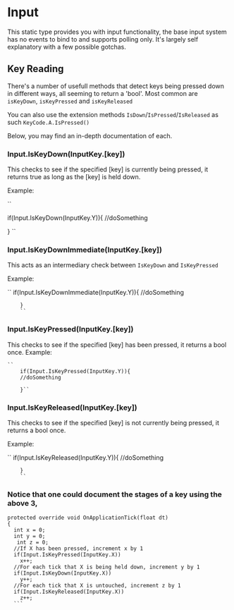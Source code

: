 # Input

This static type provides you with input functionality, the base input system has no events to bind to and supports polling only. It's largely self explanatory with a few possible gotchas.

## Key Reading

There's a number of usefull methods that detect keys being pressed down in different ways, all seeming to return a 'bool'. Most common are `isKeyDown`, `isKeyPressed` and `isKeyReleased`

You can also use the extension methods `IsDown`/`IsPressed`/`IsReleased` as such `KeyCode.A.IsPressed()`

Below, you may find an in-depth documentation of each.

 ### Input.IsKeyDown(InputKey.[key])
   This checks to see if the specified [key] is currently being pressed, it returns true as long as the [key] is held down. 
   
   Example:
   
``

 if(Input.IsKeyDown(InputKey.Y)){
  //doSomething
  
   } ``
        
 ### Input.IsKeyDownImmediate(InputKey.[key])
   This acts as an intermediary check between `IsKeyDown` and `IsKeyPressed`      
   
   Example:
   
``
    if(Input.IsKeyDownImmediate(InputKey.Y)){
    //doSomething
        
        }
        ``
        
 ### Input.IsKeyPressed(InputKey.[key])
  This checks to see if the specified [key] has been pressed, it returns a bool once. 
  Example:
   
    ``
        if(Input.IsKeyPressed(InputKey.Y)){
        //doSomething
        
        }``
        
 ### Input.IsKeyReleased(InputKey.[key])
   This checks to see if the specified [key] is not currently being pressed, it returns a bool once. 
   
   Example:
   
``
        if(Input.IsKeyReleased(InputKey.Y)){
        //doSomething
        
        } 
        ``
      
 ### Notice that one could document the stages of a key using the above 3, 
  ```CSharp
  protected override void OnApplicationTick(float dt)
  {
    int x = 0;
    int y = 0;
     int z = 0;
    //If X has been pressed, increment x by 1
    if(Input.IsKeyPressed(InputKey.X))
      x++;
    //For each tick that X is being held down, increment y by 1
    if(Input.IsKeyDown(InputKey.X))
      y++;
    //For each tick that X is untouched, increment z by 1
    if(Input.IsKeyReleased(InputKey.X))
      z++;
    ```
